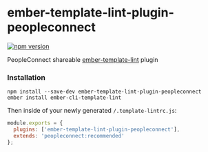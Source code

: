 # ember-template-lint-plugin-peopleconnect

[![npm version](https://badge.fury.io/js/ember-template-lint-plugin-peopleconnect.svg)](https://badge.fury.io/js/ember-template-lint-plugin-peopleconnect)

PeopleConnect shareable [ember-template-lint](https://github.com/ember-template-lint/ember-template-lint) plugin

### Installation

```
npm install --save-dev ember-template-lint-plugin-peopleconnect
ember install ember-cli-template-lint
```

Then inside of your newly generated `/.template-lintrc.js`:

```js
module.exports = {
  plugins: ['ember-template-lint-plugin-peopleconnect'],
  extends: 'peopleconnect:recommended'
};
```
